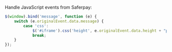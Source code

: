 ﻿Handle JavaScript events from Saferpay:

````js
$(window).bind('message', function (e) {
	switch (e.originalEvent.data.message) { 
		case 'css': 
			$('#iframe').css('height', e.originalEvent.data.height + "px");
			break;
	}
});
````
